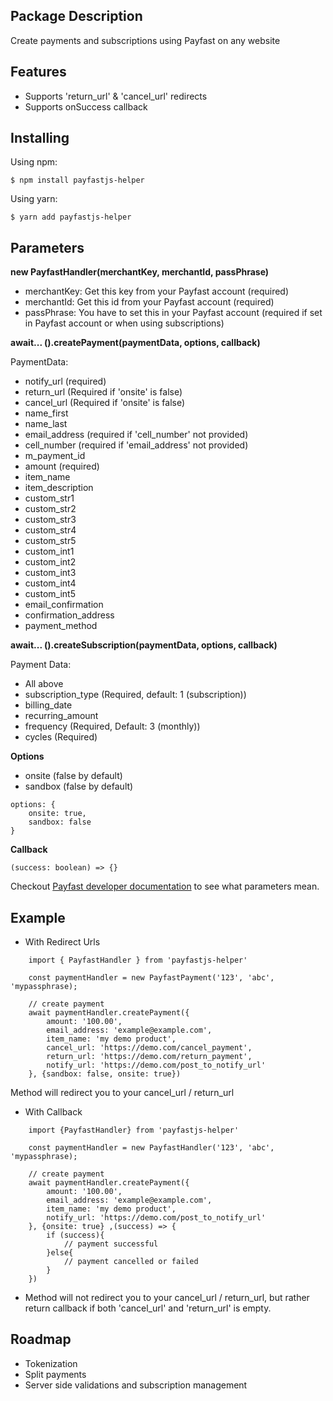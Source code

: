 ## Package Description
Create payments and subscriptions using Payfast on any website

## Features
 - Supports 'return_url' & 'cancel_url' redirects
 - Supports onSuccess callback

## Installing

Using npm:

    $ npm install payfastjs-helper

Using yarn:

    $ yarn add payfastjs-helper

## Parameters

  **new PayfastHandler(merchantKey, merchantId, passPhrase)**
  

 - merchantKey: Get this key from your Payfast account (required)
 - merchantId: Get this id from your Payfast account (required)
 - passPhrase: You have to set this in your Payfast account (required if set in Payfast account or when using subscriptions)

**await... ().createPayment(paymentData, options, callback)**

PaymentData:
 - notify_url (required)
 - return_url (Required if 'onsite' is false)
 - cancel_url (Required if 'onsite' is false)
 - name_first 
 - name_last 
 - email_address (required if 'cell_number' not provided)
 - cell_number (required if 'email_address' not provided)
 - m_payment_id
 - amount (required)
 - item_name 
 - item_description
 - custom_str1
 - custom_str2
 - custom_str3
 - custom_str4
 - custom_str5
 - custom_int1
 - custom_int2
 - custom_int3
 - custom_int4
 - custom_int5
 - email_confirmation 
 - confirmation_address 
 - payment_method

**await... ().createSubscription(paymentData, options, callback)**

Payment Data: 
 - All above
 - subscription_type (Required, default: 1 (subscription))
 - billing_date
 - recurring_amount
 - frequency (Required, Default: 3 (monthly))
 - cycles (Required)

**Options** 

 - onsite (false by default)
 - sandbox (false by default)
```
options: {
	onsite: true,
	sandbox: false
}
```

**Callback**
```
(success: boolean) => {}
```


Checkout [Payfast developer documentation](https://developers.payfast.co.za/docs#onsite_payments) to see what parameters mean.

    
## Example

 - With Redirect Urls
```
    import { PayfastHandler } from 'payfastjs-helper'
    
    const paymentHandler = new PayfastPayment('123', 'abc', 'mypassphrase);
    
    // create payment
    await paymentHandler.createPayment({
    	amount: '100.00',
    	email_address: 'example@example.com',
    	item_name: 'my demo product',
	    cancel_url: 'https://demo.com/cancel_payment',
	    return_url: 'https://demo.com/return_payment',
	    notify_url: 'https://demo.com/post_to_notify_url'
    }, {sandbox: false, onsite: true})
  ```
 Method will redirect you to your cancel_url / return_url

 - With Callback
```
    import {PayfastHandler} from 'payfastjs-helper'
    
    const paymentHandler = new PayfastHandler('123', 'abc', 'mypassphrase);
    
    // create payment
    await paymentHandler.createPayment({
    	amount: '100.00',
    	email_address: 'example@example.com',
    	item_name: 'my demo product',
	    notify_url: 'https://demo.com/post_to_notify_url'
    }, {onsite: true} ,(success) => {
		if (success){
			// payment successful
		}else{
			// payment cancelled or failed
		}
	})
  ```
 - Method will not redirect you to your cancel_url / return_url, but rather return callback if both 'cancel_url' and 'return_url' is empty.
    
## Roadmap

 - Tokenization
 - Split payments
 - Server side validations and subscription management
